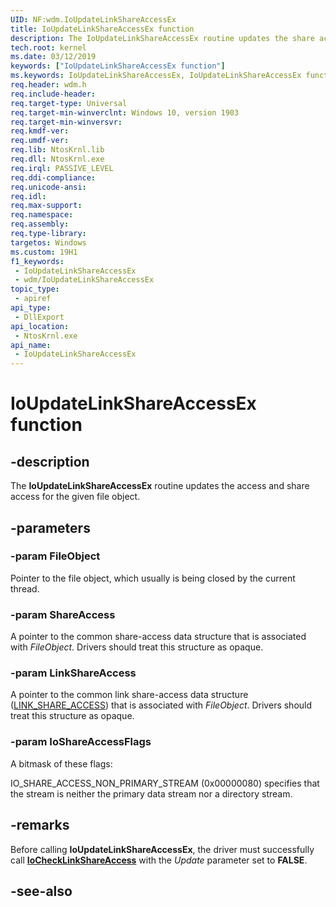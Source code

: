 ```yaml
---
UID: NF:wdm.IoUpdateLinkShareAccessEx
title: IoUpdateLinkShareAccessEx function
description: The IoUpdateLinkShareAccessEx routine updates the share access for the given file object, usually when the file is being opened.
tech.root: kernel
ms.date: 03/12/2019
keywords: ["IoUpdateLinkShareAccessEx function"]
ms.keywords: IoUpdateLinkShareAccessEx, IoUpdateLinkShareAccessEx function [Kernel-Mode Driver Architecture], kernel.IoUpdateLinkShareAccessEx, wdm/IoUpdateLinkShareAccessEx
req.header: wdm.h
req.include-header: 
req.target-type: Universal
req.target-min-winverclnt: Windows 10, version 1903
req.target-min-winversvr: 
req.kmdf-ver: 
req.umdf-ver: 
req.lib: NtosKrnl.lib
req.dll: NtosKrnl.exe
req.irql: PASSIVE_LEVEL
req.ddi-compliance: 
req.unicode-ansi: 
req.idl: 
req.max-support: 
req.namespace: 
req.assembly: 
req.type-library: 
targetos: Windows
ms.custom: 19H1
f1_keywords:
 - IoUpdateLinkShareAccessEx
 - wdm/IoUpdateLinkShareAccessEx
topic_type:
 - apiref
api_type:
 - DllExport
api_location:
 - NtosKrnl.exe
api_name:
 - IoUpdateLinkShareAccessEx
---
```


# IoUpdateLinkShareAccessEx function


## -description

The <b>IoUpdateLinkShareAccessEx</b> routine updates the access and share access for the given file object.

## -parameters

### -param FileObject

Pointer to the file object, which usually is being closed by the current thread.

### -param ShareAccess

A pointer to the common share-access data structure that is associated with <i>FileObject</i>. Drivers should treat this structure as opaque.

### -param LinkShareAccess

A pointer to the common link share-access data structure (<a href="/windows-hardware/drivers/ddi/wdm/ns-wdm-_link_share_access">LINK_SHARE_ACCESS</a>) that is associated with <i>FileObject</i>. Drivers should treat this structure as opaque.

### -param IoShareAccessFlags

A bitmask of these flags:

IO_SHARE_ACCESS_NON_PRIMARY_STREAM         (0x00000080) specifies that the stream is neither the primary data stream nor a directory stream.

## -remarks

Before calling **IoUpdateLinkShareAccessEx**, the driver must successfully call [**IoCheckLinkShareAccess**](./nf-wdm-iochecklinkshareaccess.md) with the *Update* parameter set to **FALSE**.

## -see-also
